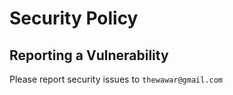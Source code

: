 # Security Policy

## Reporting a Vulnerability

Please report security issues to `thewawar@gmail.com`
